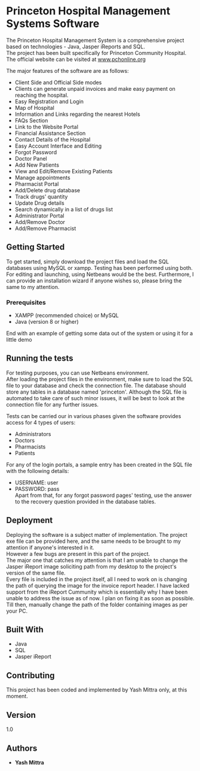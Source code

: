 # Princeton Hospital Management Systems Software

The Princeton Hospital Management System is a comprehensive project based on technologies - Java, Jasper iReports and SQL.  
The project has been built specifically for Princeton Community Hospital. The official website can be visited at www.pchonline.org

The major features of the software are as follows: 
  - Client Side and Official Side modes
  - Clients can generate unpaid invoices and make easy payment on reaching the hospital.
  - Easy Registration and Login
  - Map of Hospital
  - Information and Links regarding the nearest Hotels
  - FAQs Section
  - Link to the Website Portal
  - Financial Assistance Section
  - Contact Details of the Hospital
  - Easy Account Interface and Editing
  - Forgot Password
  - Doctor Panel
  - Add New Patients
  - View and Edit/Remove Existing Patients
  - Manage appointments
  - Pharmacist Portal
  - Add/Delete drug database
  - Track drugs' quantity
  - Update Drug details
  - Search dynamically in a list of drugs list
  - Administrator Portal
  - Add/Remove Doctor
  - Add/Remove Pharmacist

## Getting Started

To get started, simply download the project files and load the SQL databases using MySQL or xampp. Testing has been performed using both.  
For editing and launching, using Netbeans would be the best. Furthermore, I can provide an installation wizard if anyone wishes so, please bring the same to my attention.


### Prerequisites

- XAMPP (recommended choice) or MySQL
- Java (version 8 or higher)

End with an example of getting some data out of the system or using it for a little demo

## Running the tests

For testing purposes, you can use Netbeans environment.  
After loading the project files in the environment, make sure to load the SQL file to your database and check the connection file.
The database should store any tables in a database named 'princeton'. Although the SQL file is automated to take care of such minor issues, it will be best to look at the connection file for any further issues.  

Tests can be carried our in various phases given the software provides access for 4 types of users:
- Administrators
- Doctors
- Pharmacists
- Patients
  
For any of the login portals, a sample entry has been created in the SQL file with the following details: 
- USERNAME: user
- PASSWORD: pass  
Apart from that, for any forgot password pages' testing, use the answer to the recovery question provided in the database tables.


## Deployment

Deploying the software is a subject matter of implementation. The project exe file can be provided here, and the same needs to be brought to my attention if anyone's interested in it.  
However a few bugs are present in this part of the project.  
The major one that catches my attention is that I am unable to change the Jasper iReport image soliciting path from my desktop to the project's version of the same file.  
Every file is included in the project itself, all I need to work on is changing the path of querying the image for the invoice report header. I have lacked support from the iReport Cummunity which is essentially why I have been unable to address the issue as of now. I plan on fixing it as soon as possible.  
Till then, manually change the path of the folder containing images as per your PC.

## Built With

* Java
* SQL
* Jasper iReport

## Contributing

This project has been coded and implemented by Yash Mittra only, at this moment. 

## Version

  1.0
  
## Authors

* **Yash Mittra**
